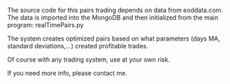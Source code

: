 The source code for this pairs trading depends on data from eoddata.com. The data is imported into the MongoDB and then initialized from the main program: realTimePairs.py

The system creates optimized pairs based on what parameters (days MA, standard deviations,...) created profitable trades.

Of course with any trading system, use at your own risk.

If you need more info, please contact me. 


